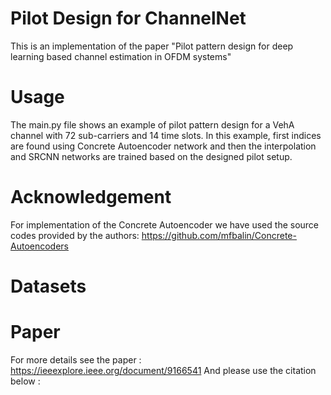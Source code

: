 # Pilot Design for ChannelNet 

This is an implementation of the paper "Pilot pattern design for deep learning based channel estimation in OFDM systems"

# Usage 

The main.py file shows an example of pilot pattern design for a VehA channel with 72 sub-carriers and 14 time slots. 
In this example, first indices are found using Concrete Autoencoder network and then the interpolation and SRCNN networks are trained based on the designed pilot setup. 

# Acknowledgement 
For implementation of the Concrete Autoencoder we have used the source codes provided by the authors: https://github.com/mfbalin/Concrete-Autoencoders

# Datasets 


# Paper 
For more details see the paper : https://ieeexplore.ieee.org/document/9166541
And please use the citation below : 







